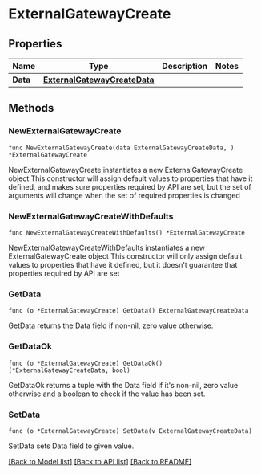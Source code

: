 # ExternalGatewayCreate

## Properties

Name | Type | Description | Notes
------------ | ------------- | ------------- | -------------
**Data** | [**ExternalGatewayCreateData**](ExternalGatewayCreateData.md) |  | 

## Methods

### NewExternalGatewayCreate

`func NewExternalGatewayCreate(data ExternalGatewayCreateData, ) *ExternalGatewayCreate`

NewExternalGatewayCreate instantiates a new ExternalGatewayCreate object
This constructor will assign default values to properties that have it defined,
and makes sure properties required by API are set, but the set of arguments
will change when the set of required properties is changed

### NewExternalGatewayCreateWithDefaults

`func NewExternalGatewayCreateWithDefaults() *ExternalGatewayCreate`

NewExternalGatewayCreateWithDefaults instantiates a new ExternalGatewayCreate object
This constructor will only assign default values to properties that have it defined,
but it doesn't guarantee that properties required by API are set

### GetData

`func (o *ExternalGatewayCreate) GetData() ExternalGatewayCreateData`

GetData returns the Data field if non-nil, zero value otherwise.

### GetDataOk

`func (o *ExternalGatewayCreate) GetDataOk() (*ExternalGatewayCreateData, bool)`

GetDataOk returns a tuple with the Data field if it's non-nil, zero value otherwise
and a boolean to check if the value has been set.

### SetData

`func (o *ExternalGatewayCreate) SetData(v ExternalGatewayCreateData)`

SetData sets Data field to given value.



[[Back to Model list]](../README.md#documentation-for-models) [[Back to API list]](../README.md#documentation-for-api-endpoints) [[Back to README]](../README.md)


